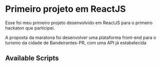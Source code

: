 # Primeiro projeto em ReactJS

Esse foi meu primeiro projeto desenvolvido em ReactJS para o primeiro hackaton que participei.

A proposta da maratona foi desenvolver uma plataforma front-end para o turismo da cidade de Bandeirantes-PR, com uma API já estabelecida 


## Available Scripts
